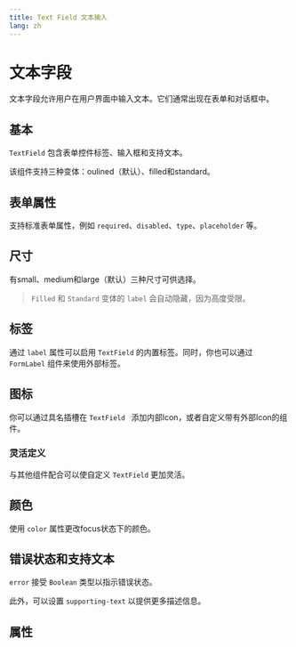 ```yaml
---
title: Text Field 文本输入
lang: zh
---
```


<script setup lang="ts">
  import props from "../../../example/text-field/description/zh-props.ts";
</script>

# 文本字段

文本字段允许用户在用户界面中输入文本。它们通常出现在表单和对话框中。

## 基本

`TextField` 包含表单控件标签、输入框和支持文本。

该组件支持三种变体：oulined（默认）、filled和standard。

<demo src="../../../example/text-field/basic.vue" />

## 表单属性

支持标准表单属性，例如 `required`、`disabled`、`type`、`placeholder` 等。

<demo src="../../../example/text-field/form-props.vue" />

## 尺寸

有small、medium和large（默认）三种尺寸可供选择。

> `Filled` 和 `Standard` 变体的 `label` 会自动隐藏，因为高度受限。

<demo src="../../../example/text-field/size.vue" />

## 标签

通过 `label` 属性可以启用 `TextField` 的内置标签。同时，你也可以通过 `FormLabel` 组件来使用外部标签。

<demo src="../../../example/text-field/label.vue" />

## 图标

你可以通过具名插槽在 `TextField ` 添加内部Icon，或者自定义带有外部Icon的组件。

<demo src="../../../example/text-field/icon.vue" />

### 灵活定义

与其他组件配合可以使自定义 `TextField` 更加灵活。

<demo src="../../../example/text-field/icon-flexiable.vue" />

## 颜色

使用 `color` 属性更改focus状态下的颜色。

<demo src="../../../example/text-field/color.vue" />

## 错误状态和支持文本

`error` 接受 `Boolean` 类型以指示错误状态。

此外，可以设置 `supporting-text` 以提供更多描述信息。

<demo src="../../../example/text-field/error.vue" />

## 属性

<table-block type="propsZh" :data="props" />

